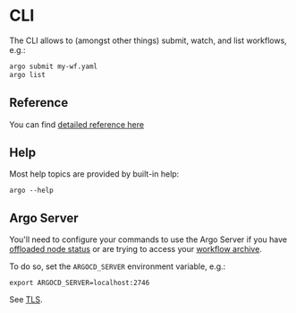 # CLI

The CLI allows to (amongst other things) submit, watch, and list workflows, e.g.: 

```sh
argo submit my-wf.yaml
argo list
```   

## Reference

You can find [detailed reference here](cli/argo.md)

## Help

Most help topics are provided by built-in help:

```
argo --help
```

## Argo Server

You'll need to configure your commands to use the Argo Server if you have [offloaded node status](offloading-large-workflows.md) or are trying to access your [workflow archive](workflow-archive.md). 

To do so, set the `ARGOCD_SERVER` environment variable, e.g.:

```
export ARGOCD_SERVER=localhost:2746
```

See [TLS](tls.md).
